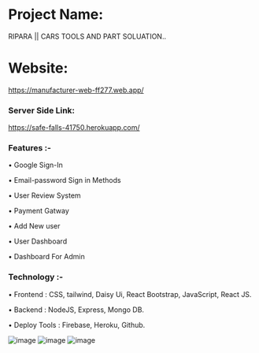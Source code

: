 # Project Name:
RIPARA || CARS TOOLS AND PART SOLUATION..

# Website:
https://manufacturer-web-ff277.web.app/


### Server Side Link:
https://safe-falls-41750.herokuapp.com/




### Features :-

• Google Sign-In

• Email-password Sign in Methods

• User Review System

• Payment Gatway 

• Add New user 

• User Dashboard

• Dashboard For Admin


### Technology :-

• Frontend : CSS, tailwind, Daisy Ui, React Bootstrap, JavaScript, React JS. 

• Backend : NodeJS, Express, Mongo DB.

• Deploy Tools : Firebase, Heroku, Github.


![image](https://i.ibb.co/GtxDdKB/afdsa.jpg)
![image](https://i.ibb.co/M2kzv48/asfas.jpg)
![image](https://i.ibb.co/hXKtdzk/afsf.jpg)
